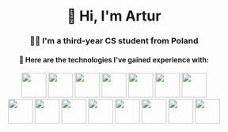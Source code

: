 <h1 align="center"> 👋 Hi, I'm Artur </h1>
<h3 align="center">👨‍💻 I'm a third-year CS student from Poland</h3>
<h4 align="center">🚀 Here are the technologies I've gained experience with:</h3>
<p align="center">

  <img src="https://cdn.jsdelivr.net/gh/devicons/devicon@latest/icons/html5/html5-original.svg" height="50" width="50"/>
  <img src="https://cdn.jsdelivr.net/gh/devicons/devicon@latest/icons/css3/css3-original.svg" height="50" width="50"/>
  <img src="https://cdn.jsdelivr.net/gh/devicons/devicon@latest/icons/sass/sass-original.svg" height="50" width="50"/>
  <img src="https://cdn.jsdelivr.net/gh/devicons/devicon@latest/icons/javascript/javascript-original.svg" height="50" width="50"/>
  <img src="https://cdn.jsdelivr.net/gh/devicons/devicon@latest/icons/typescript/typescript-original.svg" height="50" width="50"/>
  <img src="https://cdn.jsdelivr.net/gh/devicons/devicon@latest/icons/react/react-original.svg" height="50" width="50"/>
  <img src="https://cdn.jsdelivr.net/gh/devicons/devicon@latest/icons/angularjs/angularjs-original.svg" height="50" width="50"/>
  <br/>
  <img src="https://cdn.jsdelivr.net/gh/devicons/devicon@latest/icons/git/git-original.svg" height="50" width="50"/>
  <img src="https://cdn.jsdelivr.net/gh/devicons/devicon@latest/icons/java/java-original.svg" height="50" width="50" />
  <img src="https://cdn.jsdelivr.net/gh/devicons/devicon@latest/icons/spring/spring-original.svg" height="50" width="50"/>
  <img src="https://cdn.jsdelivr.net/gh/devicons/devicon@latest/icons/python/python-original.svg" height="50" width="50"/>
  <img src="https://cdn.jsdelivr.net/gh/devicons/devicon@latest/icons/csharp/csharp-original.svg" height="50" width="50"/>   
  <img src="https://cdn.jsdelivr.net/gh/devicons/devicon@latest/icons/dotnetcore/dotnetcore-original.svg" height="50" width="50" />     
  <img src="https://cdn.jsdelivr.net/gh/devicons/devicon@latest/icons/elixir/elixir-original.svg" height="50" width="50"/>
  <img src="https://cdn.jsdelivr.net/gh/devicons/devicon@latest/icons/docker/docker-plain-wordmark.svg" height="50" width="50" />       
</p>



